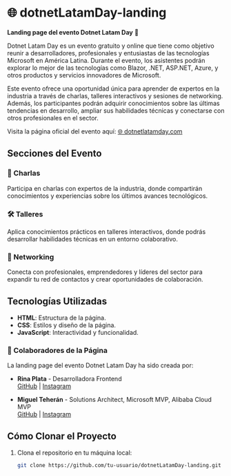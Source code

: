 # 🌐 dotnetLatamDay-landing

**Landing page del evento Dotnet Latam Day** 🎉

Dotnet Latam Day es un evento gratuito y online que tiene como objetivo reunir a desarrolladores, profesionales y entusiastas de las tecnologías Microsoft en América Latina. Durante el evento, los asistentes podrán explorar lo mejor de las tecnologías como Blazor, .NET, ASP.NET, Azure, y otros productos y servicios innovadores de Microsoft.

Este evento ofrece una oportunidad única para aprender de expertos en la industria a través de charlas, talleres interactivos y sesiones de networking. Además, los participantes podrán adquirir conocimientos sobre las últimas tendencias en desarrollo, ampliar sus habilidades técnicas y conectarse con otros profesionales en el sector.

Visita la página oficial del evento aquí: [🌐 dotnetlatamday.com](https://dotnetlatamday.com/)

## Secciones del Evento

### 🎤 Charlas
Participa en charlas con expertos de la industria, donde compartirán conocimientos y experiencias sobre los últimos avances tecnológicos.

### 🛠️ Talleres
Aplica conocimientos prácticos en talleres interactivos, donde podrás desarrollar habilidades técnicas en un entorno colaborativo.

### 🤝 Networking
Conecta con profesionales, emprendedores y líderes del sector para expandir tu red de contactos y crear oportunidades de colaboración.

## Tecnologías Utilizadas

- **HTML**: Estructura de la página.
- **CSS**: Estilos y diseño de la página.
- **JavaScript**: Interactividad y funcionalidad.

### 🤝 Colaboradores de la Página

La landing page del evento Dotnet Latam Day ha sido creada por:

- **Rina Plata** - Desarrolladora Frontend  
  [GitHub](https://github.com/Rinaplata) | [Instagram](https://instagram.com/tuusuario)

- **Miguel Teherán** - Solutions Architect, Microsoft MVP, Alibaba Cloud MVP  
  [GitHub](https://github.com/Mteheran) | [Instagram](https://instagram.com/tuusuario)

## Cómo Clonar el Proyecto

1. Clona el repositorio en tu máquina local:
   ```bash
   git clone https://github.com/tu-usuario/dotnetLatamDay-landing.git
